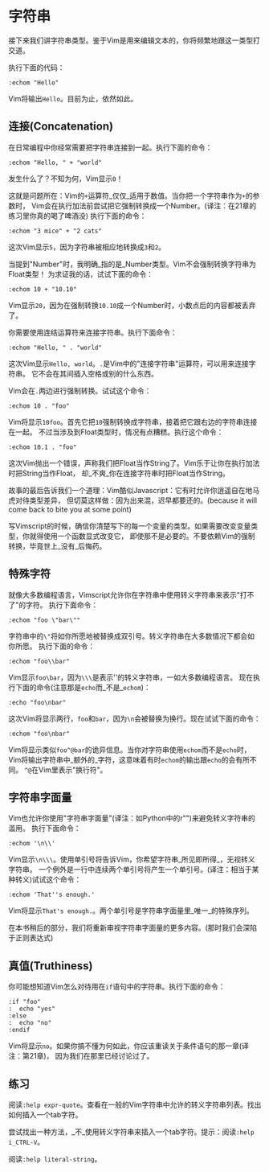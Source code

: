 # 字符串

接下来我们讲字符串类型。鉴于Vim是用来编辑文本的，你将频繁地跟这一类型打交道。

执行下面的代码：

    
    
    :echom "Hello"

Vim将输出`Hello`。目前为止，依然如此。

## 连接(Concatenation)

在日常编程中你经常需要把字符串连接到一起。执行下面的命令：

    
    
    :echom "Hello, " + "world"

发生什么了？不知为何，Vim显示`0`！

这就是问题所在：Vim的`+`运算符_仅仅_适用于数值。当你把一个字符串作为`+`的参数时，
Vim会在执行加法前尝试把它强制转换成一个Number。(译注：在21章的练习里你真的喝了啤酒没) 执行下面的命令：

    
    
    :echom "3 mice" + "2 cats"

这次Vim显示`5`，因为字符串被相应地转换成`3`和`2`。

当提到"Number"时，我明确_指的是_Number类型。Vim不会强制转换字符串为Float类型！ 为求证我的话，试试下面的命令：

    
    
    :echom 10 + "10.10"

Vim显示`20`，因为在强制转换`10.10`成一个Number时，小数点后的内容都被丢弃了。

你需要使用连结运算符来连接字符串。执行下面命令：

    
    
    :echom "Hello, " . "world"

这次Vim显示`Hello, world`。`.`是Vim中的"连接字符串"运算符，可以用来连接字符串。 它不会在其间插入空格或别的什么东西。

Vim会在`.`两边进行强制转换。试试这个命令：

    
    
    :echom 10 . "foo"

Vim将显示`10foo`。首先它把`10`强制转换成字符串，接着把它跟右边的字符串连接在一起。 不过当涉及到Float类型时，情况有点糟糕。执行这个命令：

    
    
    :echom 10.1 . "foo"

这次Vim抛出一个错误，声称我们把Float当作String了。Vim乐于让你在执行加法时把String当作Float，
却_不爽_你在连接字符串时把Float当作String。

故事的最后告诉我们一个道理：Vim酷似Javascript：它有时允许你逍遥自在地马虎对待类型差异，
但切莫这样做：因为出来混，迟早都要还的。(because it will come back to bite you at some point)

写Vimscript的时候，确信你清楚写下的每一个变量的类型。如果需要改变变量类型，你就得使用一个函数显式改变它，
即使那不是必要的。不要依赖Vim的强制转换，毕竟世上_没有_后悔药。

## 特殊字符

就像大多数编程语言，Vimscript允许你在字符串中使用转义字符串来表示"打不了"的字符。 执行下面命令：

    
    
    :echom "foo \"bar\""

字符串中的`\"`将如你所愿地被替换成双引号。转义字符串在大多数情况下都会如你所愿。 执行下面的命令：

    
    
    :echom "foo\\bar"

Vim显示`foo\bar`，因为`\\\`是表示'\'的转义字符串，一如大多数编程语言。
现在执行下面的命令(注意那是`echo`而_不是_`echom`)：

    
    
    :echo "foo\nbar"

这次Vim将显示两行，`foo`和`bar`，因为`\n`会被替换为换行。现在试试下面的命令：

    
    
    :echom "foo\nbar"

Vim将显示类似`foo^@bar`的诡异信息。当你对字符串使用`echom`而不是`echo`时，
Vim将输出字符串中_额外的_字符，这意味着有时`echom`的输出跟`echo`的会有所不同。 `^@`在Vim里表示"换行符"。

## 字符串字面量

Vim也允许你使用"字符串字面量"(译注：如Python中的r"")来避免转义字符串的滥用。 执行下面命令：

    
    
    :echom '\n\\'

Vim显示`\n\\\`。使用单引号将告诉Vim，你希望字符串_所见即所得_，无视转义字符串。
一个例外是一行中连续两个单引号将产生一个单引号。(译注：相当于某种转义)试试这个命令：

    
    
    :echom 'That''s enough.'

Vim将显示`That's enough.`。两个单引号是字符串字面量里_唯一_的特殊序列。

在本书稍后的部分，我们将重新审视字符串字面量的更多内容。(那时我们会深陷于正则表达式)

## 真值(Truthiness)

你可能想知道Vim怎么对待用在`if`语句中的字符串。执行下面的命令：

    
    
    :if "foo"
    :  echo "yes"
    :else
    :  echo "no"
    :endif

Vim将显示`no`。如果你搞不懂为何如此，你应该重读关于条件语句的那一章(译注：第21章)， 因为我们在那里已经讨论过了。

## 练习

阅读`:help expr-quote`。查看在一般的Vim字符串中允许的转义字符串列表。找出如何插入一个tab字符。

尝试找出一种方法，_不_使用转义字符串来插入一个tab字符。提示：阅读`:help i_CTRL-V`。

阅读`:help literal-string`。


